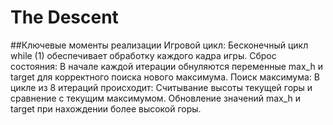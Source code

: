 # The Descent
##Ключевые моменты реализации
Игровой цикл: Бесконечный цикл while (1) обеспечивает обработку каждого кадра игры.
Сброс состояния: В начале каждой итерации обнуляются переменные max_h и target для корректного поиска нового максимума.
Поиск максимума: В цикле из 8 итераций происходит:
Считывание высоты текущей горы и сравнение с текущим максимумом.
Обновление значений max_h и target при нахождении более высокой горы.


